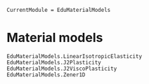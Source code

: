 ```@meta
CurrentModule = EduMaterialModels
```
# Material models
```@docs
EduMaterialModels.LinearIsotropicElasticity
EduMaterialModels.J2Plasticity
EduMaterialModels.J2ViscoPlasticity
EduMaterialModels.Zener1D
```